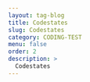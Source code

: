 ```yaml
---
layout: tag-blog
title: Codestates
slug: Codestates
category: CODING-TEST
menu: false
order: 2
description: >
  Codestates
---
```


